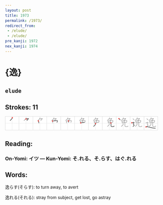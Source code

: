 ```yaml
---
layout: post
title: 1973
permalink: /1973/
redirect_from:
 - /elude/
 - /elude/
pre_kanji: 1972
nex_kanji: 1974
---
```


# {逸}

## `elude`

## Strokes: 11

<div class="stroke"><img src="../images/E980B8.png" /></div>

## Reading:

### On-Yomi: イツ &mdash; Kun-Yomi: そ.れる、そ.らす、はぐ.れる

## Words:

逸らす(そらす): to turn away, to avert

逸れる(それる): stray from subject, get lost, go astray
